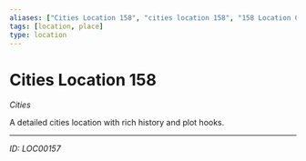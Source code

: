 ```yaml
---
aliases: ["Cities Location 158", "cities location 158", "158 Location Cities"]
tags: [location, place]
type: location
---
```


# Cities Location 158

*Cities*

A detailed cities location with rich history and plot hooks.

---
*ID: LOC00157*